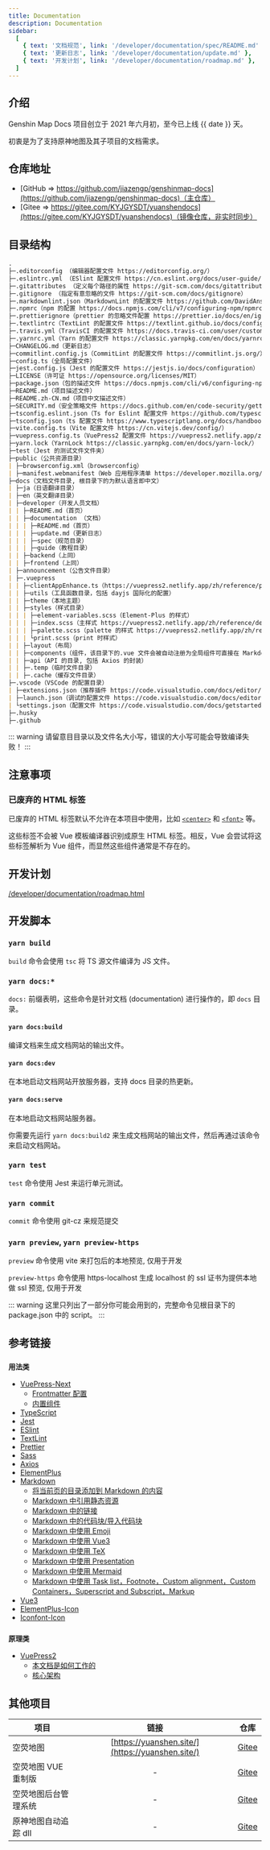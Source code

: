 ```yaml
---
title: Documentation
description: Documentation
sidebar:
  [
    { text: '文档规范', link: '/developer/documentation/spec/README.md' },
    { text: '更新日志', link: '/developer/documentation/update.md' },
    { text: '开发计划', link: '/developer/documentation/roadmap.md' },
  ]
---
```


## 介绍

Genshin Map Docs 项目创立于 2021 年六月初，至今已上线 <time> {{ date }} </time> 天。

初衷是为了支持原神地图及其子项目的文档需求。

## 仓库地址

- [GitHub => https://github.com/jiazengp/genshinmap-docs](https://github.com/jiazengp/genshinmap-docs)（主仓库）
- [Gitee => https://gitee.com/KYJGYSDT/yuanshendocs](https://gitee.com/KYJGYSDT/yuanshendocs)（镜像仓库，非实时同步）

## 目录结构

```md
.
├─.editorconfig （编辑器配置文件 https://editorconfig.org/）
├─.eslintrc.yml （ESlint 配置文件 https://cn.eslint.org/docs/user-guide/configuring）
├─.gitattributes （定义每个路径的属性 https://git-scm.com/docs/gitattributes）
├─.gitignore （指定有意忽略的文件 https://git-scm.com/docs/gitignore）
├─.markdownlint.json（MarkdownLint 的配置文件 https://github.com/DavidAnson/markdownlint）
├─.npmrc（npm 的配置 https://docs.npmjs.com/cli/v7/configuring-npm/npmrc）
├─.prettierignore（prettier 的忽略文件配置 https://prettier.io/docs/en/ignore.html）
├─.textlintrc（TextLint 的配置文件 https://textlint.github.io/docs/configuring.html）
├─.travis.yml（TravisCI 的配置文件 https://docs.travis-ci.com/user/customizing-the-build）
├─.yarnrc.yml（Yarn 的配置文件 https://classic.yarnpkg.com/en/docs/yarnrc/）
├─CHANGELOG.md（更新日志）
├─commitlint.config.js（CommitLint 的配置文件 https://commitlint.js.org/）
├─config.ts（全局配置文件）
├─jest.config.js（Jest 的配置文件 https://jestjs.io/docs/configuration）
├─LICENSE（许可证 https://opensource.org/licenses/MIT）
├─package.json（包的描述文件 https://docs.npmjs.com/cli/v6/configuring-npm/package-json）
├─README.md（项目描述文件）
├─README.zh-CN.md（项目中文描述文件）
├─SECURITY.md（安全策略文件 https://docs.github.com/en/code-security/getting-started/adding-a-security-policy-to-your-repository）
├─tsconfig.eslint.json（Ts for Eslint 配置文件 https://github.com/typescript-eslint）
├─tsconfig.json（ts 配置文件 https://www.typescriptlang.org/docs/handbook/tsconfig-json.html）
├─vite.config.ts（Vite 配置文件 https://cn.vitejs.dev/config/）
├─vuepress.config.ts（VuePress2 配置文件 https://vuepress2.netlify.app/zh/reference/config.html）
├─yarn.lock（YarnLock https://classic.yarnpkg.com/en/docs/yarn-lock/）
├─test（Jest 的测试文件文件夹）
├─public（公共资源目录）
| ├─browserconfig.xml（browserconfig）
| ├─manifest.webmanifest（Web 应用程序清单 https://developer.mozilla.org/zh-CN/docs/Web/Manifest）
├─docs（文档文件目录, 根目录下的为默认语言即中文）
| ├─ja（日语翻译目录）
| ├─en（英文翻译目录）
| ├─developer（开发人员文档）
| | ├─README.md（首页）
| | ├─documentation （文档）
| | | ├─README.md（首页）
| | | ├─update.md（更新日志）
| | | ├─spec（规范目录）
| | | ├─guide（教程目录）
| | ├─backend（上同）
| | ├─frontend（上同）
| ├─announcement（公告文件目录）
| ├─.vuepress
| | ├─clientAppEnhance.ts（https://vuepress2.netlify.app/zh/reference/plugin-api.html#clientappenhancefiles）
| | ├─utils（工具函数目录，包括 dayjs 国际化的配置）
| | ├─theme（本地主题）
| | ├─styles（样式目录）
| | | ├─element-variables.scss（Element-Plus 的样式）
| | | ├─index.scss（主样式 https://vuepress2.netlify.app/zh/reference/default-theme/styles.html#style-%E6%96%87%E4%BB%B6）
| | | ├─palette.scss（palette 的样式 https://vuepress2.netlify.app/zh/reference/default-theme/styles.html#palette-%E6%96%87%E4%BB%B6）
| | | └print.scss（print 时样式）
| | ├─layout（布局）
| | ├─components（组件，该目录下的.vue 文件会被自动注册为全局组件可直接在 Markdown 中使用）
| | ├─api（API 的目录, 包括 Axios 的封装）
| | ├─.temp（临时文件目录）
| | ├─.cache（缓存文件目录）
├─.vscode（VSCode 的配置目录）
| ├─extensions.json（推荐插件 https://code.visualstudio.com/docs/editor/extension-marketplace）
| ├─launch.json（调试的配置文件 https://code.visualstudio.com/docs/editor/debugging）
| └settings.json（配置文件 https://code.visualstudio.com/docs/getstarted/settings）
├─.husky
├─.github
```

::: warning
请留意目目录以及文件名大小写，错误的大小写可能会导致编译失败！
:::

## 注意事项

### 已废弃的 HTML 标签

已废弃的 HTML 标签默认不允许在本项目中使用，比如 [`<center>`](https://developer.mozilla.org/en-US/docs/Web/HTML/Element/center) 和 [`<font>`](https://developer.mozilla.org/en-US/docs/Web/HTML/Element/font) 等。

这些标签不会被 Vue 模板编译器识别成原生 HTML 标签。相反，Vue 会尝试将这些标签解析为 Vue 组件，而显然这些组件通常是不存在的。

## 开发计划

[/developer/documentation/roadmap.html](/developer/documentation/roadmap.md)

## 开发脚本

### `yarn build`

`build` 命令会使用 `tsc` 将 TS 源文件编译为 JS 文件。

### `yarn docs:*`

`docs:` 前缀表明，这些命令是针对文档 (documentation) 进行操作的，即 `docs` 目录。

#### `yarn docs:build`

编译文档来生成文档网站的输出文件。

#### `yarn docs:dev`

在本地启动文档网站开放服务器，支持 docs 目录的热更新。

#### `yarn docs:serve`

在本地启动文档网站服务器。

你需要先运行 `yarn docs:build2` 来生成文档网站的输出文件，然后再通过该命令来启动文档网站。

### `yarn test`

`test` 命令使用 Jest 来运行单元测试。

### `yarn commit`

`commit` 命令使用 git-cz 来规范提交

### `yarn preview`, `yarn preview-https`

`preview` 命令使用 vite 来打包后的本地预览, 仅用于开发

`preview-https` 命令使用 https-localhost 生成 localhost 的 ssl 证书为提供本地做 ssl 预览, 仅用于开发

::: warning
这里只列出了一部分你可能会用到的，完整命令见根目录下的 package.json 中的 script。
:::

## 参考链接

### `用法类`

- [VuePress-Next](https://vuepress2.netlify.app/zh/)
  - [Frontmatter 配置](https://vuepress2.netlify.app/zh/reference/default-theme/frontmatter.html)
  - [内置组件](https://vuepress2.netlify.app/zh/reference/components.html#clientonly)
- [TypeScript](https://www.typescriptlang.org/zh/)
- [Jest](https://jestjs.io/zh-Hans/)
- [ESlint](https://eslint.org/)
- [TextLint](https://textlint.github.io/)
- [Prettier](https://prettier.io/docs/en/)
- [Sass](https://sass-lang.com/)
- [Axios](https://axios-http.com/)
- [ElementPlus](https://element-plus.org/#/zh-CN/)
- [Markdown](https://zh.wikipedia.org/wiki/Markdown)
  - [将当前页的目录添加到 Markdown 的内容](https://vuepress2.netlify.app/zh/guide/markdown.html#%E7%9B%AE%E5%BD%95)
  - [Markdown 中引用静态资源](https://vuepress2.netlify.app/zh/guide/assets.html#%E9%9D%99%E6%80%81%E8%B5%84%E6%BA%90)
  - [Markdown 中的链接](https://vuepress2.netlify.app/zh/guide/markdown.html#%E9%93%BE%E6%8E%A5)
  - [Markdown 中的代码块/导入代码块](https://vuepress2.netlify.app/zh/guide/markdown.html#%E4%BB%A3%E7%A0%81%E5%9D%97)
  - [Markdown 中使用 Emoji](https://vuepress2.netlify.app/zh/guide/markdown.html#emoji)
  - [Markdown 中使用 Vue3](https://vuepress2.netlify.app/zh/guide/markdown.html#%E5%9C%A8-markdown-%E4%B8%AD%E4%BD%BF%E7%94%A8-vue)
  - [Markdown 中使用 TeX](./guide/tex.md)
  - [Markdown 中使用 Presentation](./guide/presentation.md)
  - [Markdown 中使用 Mermaid](./guide/mermaid.md)
  - [Markdown 中使用 Task list，Footnote，Custom alignment，Custom Containers，Superscript and Subscript，Markup](./guide/other.md)
- [Vue3](https://v3.cn.vuejs.org/guide/introduction.html)
- [ElementPlus-Icon](https://element-plus.org/#/zh-CN/component/icon)
- [Iconfont-Icon](https://yuanshen.site/docs/20210619/demo_index.html)

### `原理类`

- [VuePress2](https://vuepress2.netlify.app/zh/)
  - [本文档是如何工作的](https://vuepress2.netlify.app/zh/guide#它是如何工作的)
  - [核心架构](https://vuepress2.netlify.app/zh/advanced/architecture.html)

## 其他项目

| 项目                 |                       链接                       | 仓库                                                              |
| -------------------- | :----------------------------------------------: | ----------------------------------------------------------------- |
| 空荧地图             | [https://yuanshen.site/](https://yuanshen.site/) | [Gitee](https://gitee.com/KYJGYSDT/yuan-shen-map)                 |
| 空荧地图 VUE 重制版  |                        -                         | [Gitee](https://gitee.com/KYJGYSDT/island_map)                    |
| 空荧地图后台管理系统 |                        -                         | [Gitee](https://gitee.com/KYJGYSDT/manage_system)                 |
| 原神地图自动追踪 dll |                        -                         | [Gitee](https://gitee.com/Yu_Sui_Xian/yuanshen-auto-tracking-dll) |

<script setup>
import { ref } from 'vue';
import dayjs from 'dayjs';

const date = ref(dayjs().diff(dayjs('2021-06-1'), 'day'));
</script>
